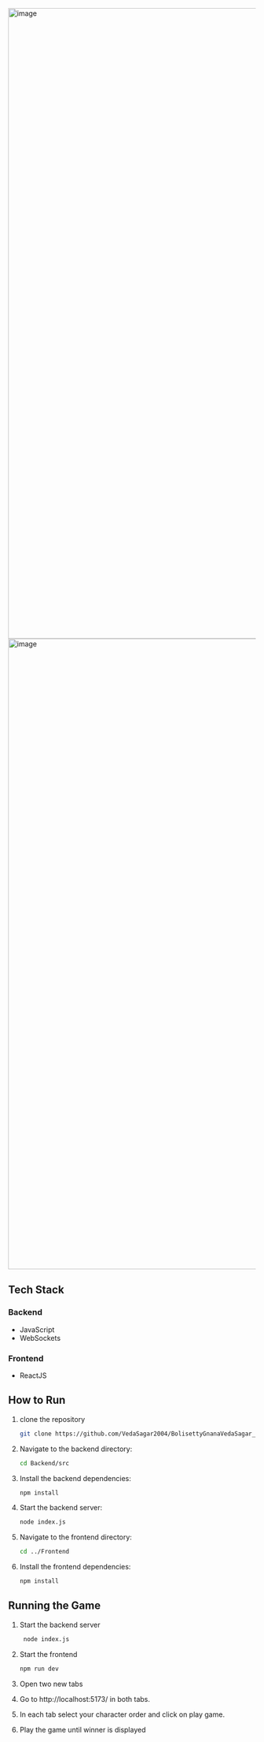 <img width="1280" alt="image" src="https://github.com/user-attachments/assets/45dd5d16-e114-42b5-88a3-2e4e6761d8e6">


<img width="1280" alt="image" src="https://github.com/user-attachments/assets/d2ac12d3-1a75-471e-8e1f-59ada55fdff6">






## Tech Stack

### Backend
- JavaScript
- WebSockets

### Frontend
- ReactJS

## How to Run

1. clone the repository
    ```bash
    git clone https://github.com/VedaSagar2004/BolisettyGnanaVedaSagar_21BAI10471
    ```
    
1. Navigate to the backend directory:
    ```bash
    cd Backend/src
    ```

2. Install the backend dependencies:
    ```bash
    npm install
    ```

3. Start the backend server:
    ```bash
    node index.js
    ```

4. Navigate to the frontend directory:
    ```bash
    cd ../Frontend
    ```

5. Install the frontend dependencies:
    ```bash
    npm install
    ```
## Running the Game

1. Start the backend server
   ```bash
    node index.js
    ```
2. Start the frontend
    ```bash
    npm run dev
    ```
2. Open two new tabs
   
3. Go to http://localhost:5173/ in both tabs.

4. In each tab select your character order and click on play game.

5. Play the game until winner is displayed
